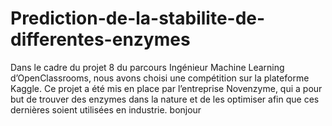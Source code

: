 # Prediction-de-la-stabilite-de-differentes-enzymes
Dans le cadre du projet 8 du parcours Ingénieur Machine Learning d’OpenClassrooms, nous avons choisi une compétition sur la plateforme Kaggle. Ce projet a été mis en place par l’entreprise Novenzyme, qui a pour but de trouver des enzymes dans la nature et de les optimiser afin que ces dernières soient utilisées en industrie. 
bonjour
